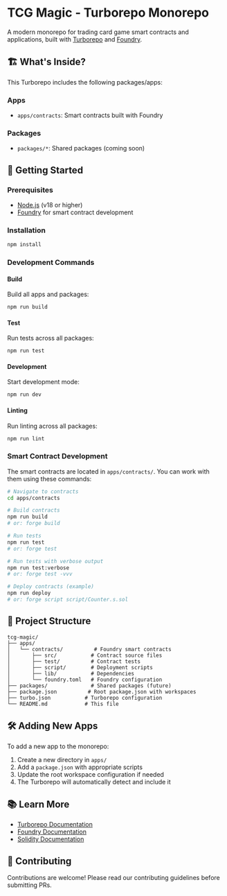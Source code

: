# TCG Magic - Turborepo Monorepo

A modern monorepo for trading card game smart contracts and applications, built with [Turborepo](https://turbo.build/) and [Foundry](https://getfoundry.sh/).

## 🏗️ What's Inside?

This Turborepo includes the following packages/apps:

### Apps

- `apps/contracts`: Smart contracts built with Foundry

### Packages

- `packages/*`: Shared packages (coming soon)

## 🚀 Getting Started

### Prerequisites

- [Node.js](https://nodejs.org/) (v18 or higher)
- [Foundry](https://getfoundry.sh/) for smart contract development

### Installation

```bash
npm install
```

### Development Commands

#### Build

Build all apps and packages:

```bash
npm run build
```

#### Test

Run tests across all packages:

```bash
npm run test
```

#### Development

Start development mode:

```bash
npm run dev
```

#### Linting

Run linting across all packages:

```bash
npm run lint
```

### Smart Contract Development

The smart contracts are located in `apps/contracts/`. You can work with them using these commands:

```bash
# Navigate to contracts
cd apps/contracts

# Build contracts
npm run build
# or: forge build

# Run tests
npm run test
# or: forge test

# Run tests with verbose output
npm run test:verbose
# or: forge test -vvv

# Deploy contracts (example)
npm run deploy
# or: forge script script/Counter.s.sol
```

## 📁 Project Structure

```
tcg-magic/
├── apps/
│   └── contracts/          # Foundry smart contracts
│       ├── src/           # Contract source files
│       ├── test/          # Contract tests
│       ├── script/        # Deployment scripts
│       ├── lib/           # Dependencies
│       └── foundry.toml   # Foundry configuration
├── packages/              # Shared packages (future)
├── package.json          # Root package.json with workspaces
├── turbo.json           # Turborepo configuration
└── README.md            # This file
```

## 🛠️ Adding New Apps

To add a new app to the monorepo:

1. Create a new directory in `apps/`
2. Add a `package.json` with appropriate scripts
3. Update the root workspace configuration if needed
4. The Turborepo will automatically detect and include it

## 📚 Learn More

- [Turborepo Documentation](https://turbo.build/repo/docs)
- [Foundry Documentation](https://book.getfoundry.sh/)
- [Solidity Documentation](https://docs.soliditylang.org/)

## 🤝 Contributing

Contributions are welcome! Please read our contributing guidelines before submitting PRs.
